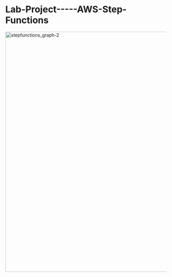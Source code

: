 # Lab-Project-----AWS-Step-Functions

<img width="607" height="752" alt="stepfunctions_graph-2" src="https://github.com/user-attachments/assets/033b6411-4475-4200-afba-20bfb9efbce3" />
